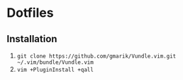 Dotfiles
========

Installation
------------

1. `git clone https://github.com/gmarik/Vundle.vim.git ~/.vim/bundle/Vundle.vim`
2. `vim +PluginInstall +qall`

